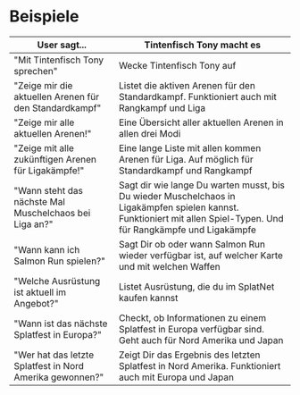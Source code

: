 # Beispiele

| User sagt... | Tintenfisch Tony macht es |
| --- | --- |
| "Mit Tintenfisch Tony sprechen" | Wecke Tintenfisch Tony auf |
| "Zeige mir die aktuellen Arenen für den Standardkampf" | Listet die aktiven Arenen für den Standardkampf. Funktioniert auch mit Rangkampf und Liga |
| "Zeige mir alle aktuellen Arenen!" | Eine Übersicht aller aktuellen Arenen in allen drei Modi |
| "Zeige mit alle zukünftigen Arenen für Ligakämpfe!" | Eine lange Liste mit allen kommen Arenen für Liga. Auf möglich für Standardkampf und Rangkampf |
| "Wann steht das nächste Mal Muschelchaos bei Liga an?" | Sagt dir wie lange Du warten musst, bis Du wieder Muschelchaos in Ligakämpfen spielen kannst. Funktioniert mit allen Spiel-Typen. Und für Rangkämpfe und Ligakämpfe |
| "Wann kann ich Salmon Run spielen?" | Sagt Dir ob oder wann Salmon Run wieder verfügbar ist, auf welcher Karte und mit welchen Waffen |
| "Welche Ausrüstung ist aktuell im Angebot?" | Listet Ausrüstung, die du im SplatNet kaufen kannst |
| "Wann ist das nächste Splatfest in Europa?" | Checkt, ob Informationen zu einem Splatfest in Europa verfügbar sind. Geht auch für Nord Amerika und Japan |
| "Wer hat das letzte Splatfest in Nord Amerika gewonnen?" | Zeigt Dir das Ergebnis des letzten Splatfest in Nord Amerika. Funktioniert auch mit Europa und Japan |